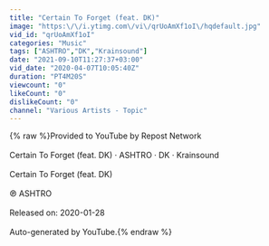 ```yaml
---
title: "Certain To Forget (feat. DK)"
image: "https:\/\/i.ytimg.com\/vi\/qrUoAmXf1oI\/hqdefault.jpg"
vid_id: "qrUoAmXf1oI"
categories: "Music"
tags: ["ASHTRO","DK","Krainsound"]
date: "2021-09-10T11:27:37+03:00"
vid_date: "2020-04-07T10:05:40Z"
duration: "PT4M20S"
viewcount: "0"
likeCount: "0"
dislikeCount: "0"
channel: "Various Artists - Topic"
---
```

{% raw %}Provided to YouTube by Repost Network<br /><br />Certain To Forget (feat. DK) · ASHTRO · DK · Krainsound<br /><br />Certain To Forget (feat. DK)<br /><br />℗ ASHTRO<br /><br />Released on: 2020-01-28<br /><br />Auto-generated by YouTube.{% endraw %}
